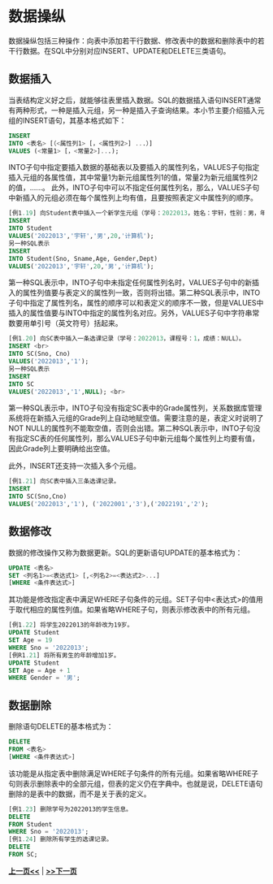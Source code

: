 # 数据操纵

数据操纵包括三种操作：向表中添加若干行数据、修改表中的数据和删除表中的若干行数据。在SQL中分别对应INSERT、UPDATE和DELETE三类语句。


## 数据插入

当表结构定义好之后，就能够往表里插入数据。SQL的数据插入语句INSERT通常有两种形式，一种是插入元组，另一种是插入子查询结果。本小节主要介绍插入元组的INSERT语句，其基本格式如下：

```SQL
INSERT 
INTO <表名> [（<属性列1> [，<属性列2>] ...）]
VALUES (<常量1> [，<常量2>]...);
```

INTO子句中指定要插入数据的基础表以及要插入的属性列名，VALUES子句指定插入元组的各属性值，其中常量1为新元组属性列1的值，常量2为新元组属性列2的值，......。
此外，INTO子句中可以不指定任何属性列名，那么，VALUES子句中新插入的元组必须在每个属性列上均有值，且要按照表定义中属性列的顺序。

```SQL
[例1.19] 向Student表中插入一个新学生元组（学号：2022013，姓名：宇轩，性别：男，年龄：20，系：计算机）。
INSERT 
INTO Student
VALUES('2022013','宇轩','男',20,'计算机'); 
另一种SQL表示 
INSERT 
INTO Student(Sno, Sname,Age, Gender,Dept)
VALUES('2022013','宇轩',20,'男','计算机'); 
```
第一种SQL表示中，INTO子句中未指定任何属性列名时，VALUES子句中的新插入的属性列值要与表定义的属性列一致，否则将出错。第二种SQL表示中，INTO子句中指定了属性列名，属性的顺序可以和表定义的顺序不一致，但是VALUES中插入的属性值要与INTO中指定的属性列名对应。另外，VALUES子句中字符串常数要用单引号（英文符号）括起来。

```SQL
[例1.20] 向SC表中插入一条选课记录（学号：2022013，课程号：1，成绩：NULL）。
INSERT <br>
INTO SC(Sno, Cno)
VALUES('2022013','1'); 
另一种SQL表示 
INSERT 
INTO SC
VALUES('2022013','1',NULL); <br>
```

第一种SQL表示中，INTO子句没有指定SC表中的Grade属性列，关系数据库管理系统将在新插入元组的Grade列上自动地赋空值。需要注意的是，表定义时说明了NOT NULL的属性列不能取空值，否则会出错。第二种SQL表示中，INTO子句没有指定SC表的任何属性列，那么VALUES子句中新元组每个属性列上均要有值，因此Grade列上要明确给出空值。

此外，INSERT还支持一次插入多个元组。

```SQL
[例1.21] 向SC表中插入三条选课记录。
INSERT 
INTO SC(Sno,Cno)
VALUES('2022013','1'), ('2022001','3'),('2022191','2'); 
```

## 数据修改

数据的修改操作又称为数据更新。SQL的更新语句UPDATE的基本格式为：

```SQL
UPDATE <表名>
SET <列名1>=<表达式1> [,<列名2>=<表达式2>...]
[WHERE <条件表达式>]
```
其功能是修改指定表中满足WHERE子句条件的元组。SET子句中<表达式>的值用于取代相应的属性列值。如果省略WHERE子句，则表示修改表中的所有元组。

```SQL
[例1.22] 将学生2022013的年龄改为19岁。
UPDATE Student
SET Age = 19
WHERE Sno = '2022013';
[例R1.21] 将所有男生的年龄增加1岁。
UPDATE Student
SET Age = Age + 1
WHERE Gender = '男'; 
```

## 数据删除

删除语句DELETE的基本格式为：

```SQL
DELETE
FROM <表名>
[WHERE <条件表达式>]
```

该功能是从指定表中删除满足WHERE子句条件的所有元组。如果省略WHERE子句则表示删除表中的全部元组，但表的定义仍在字典中。也就是说，DELETE语句删除的是表中的数据，而不是关于表的定义。

```SQL
[例1.23] 删除学号为2022013的学生信息。
DELETE
FROM Student
WHERE Sno = '2022013';
[例1.24] 删除所有学生的选课记录。
DELETE
FROM SC;
```

[**上一页<<**](chapter1.8.md) | [**>>下一页**](chapterR1.10.md)





























